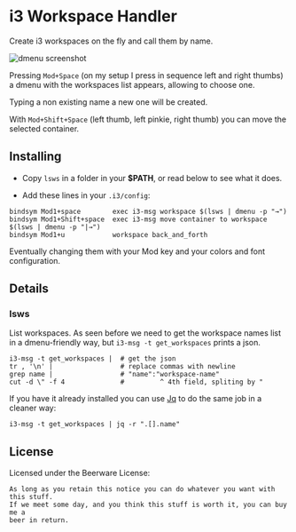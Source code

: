 # i3 Workspace Handler

Create i3 workspaces on the fly and call them by name.

![dmenu screenshot](https://i.imgur.com/kiVHu64.png)

Pressing `Mod+Space` (on my setup I press in sequence left and right thumbs) a
dmenu with the workspaces list appears, allowing to choose one.

Typing a non existing name a new one will be created.

With `Mod+Shift+Space` (left thumb, left pinkie, right thumb) you can move the
selected container.


## Installing

- Copy `lsws` in a folder in your __$PATH__, or read below to see what it does.

- Add these lines in your `.i3/config`:
 ```
bindsym Mod1+space        exec i3-msg workspace $(lsws | dmenu -p "→")
bindsym Mod1+Shift+space  exec i3-msg move container to workspace $(lsws | dmenu -p "|→")
bindsym Mod1+u            workspace back_and_forth
```
  Eventually changing them with your Mod key and your colors and font
  configuration.


## Details

### lsws

List workspaces. As seen before we need to get the workspace names list in a
dmenu-friendly way, but `i3-msg -t get_workspaces` prints a json.

```
i3-msg -t get_workspaces |  # get the json
tr , '\n' |                 # replace commas with newline
grep name |                 # "name":"workspace-name"
cut -d \" -f 4              #         ^ 4th field, spliting by "
```

If you have it already installed you can use
[Jq](https://stedolan.github.io/jq/) to do the same job in a cleaner way:

```
i3-msg -t get_workspaces | jq -r ".[].name"
```

## License

Licensed under the Beerware License:
```
As long as you retain this notice you can do whatever you want with this stuff.
If we meet some day, and you think this stuff is worth it, you can buy me a
beer in return.
```
